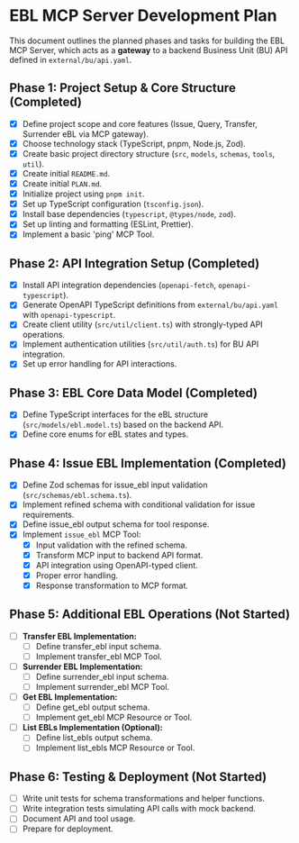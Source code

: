 # EBL MCP Server Development Plan

This document outlines the planned phases and tasks for building the EBL MCP Server, which acts as a **gateway** to a backend Business Unit (BU) API defined in `external/bu/api.yaml`.

## Phase 1: Project Setup & Core Structure (Completed)

*   [x] Define project scope and core features (Issue, Query, Transfer, Surrender eBL via MCP gateway).
*   [x] Choose technology stack (TypeScript, pnpm, Node.js, Zod).
*   [x] Create basic project directory structure (`src`, `models`, `schemas`, `tools`, `util`).
*   [x] Create initial `README.md`.
*   [x] Create initial `PLAN.md`.
*   [x] Initialize project using `pnpm init`.
*   [x] Set up TypeScript configuration (`tsconfig.json`).
*   [x] Install base dependencies (`typescript`, `@types/node`, `zod`).
*   [x] Set up linting and formatting (ESLint, Prettier).
*   [x] Implement a basic 'ping' MCP Tool.

## Phase 2: API Integration Setup (Completed)

*   [x] Install API integration dependencies (`openapi-fetch`, `openapi-typescript`).
*   [x] Generate OpenAPI TypeScript definitions from `external/bu/api.yaml` with `openapi-typescript`.
*   [x] Create client utility (`src/util/client.ts`) with strongly-typed API operations.
*   [x] Implement authentication utilities (`src/util/auth.ts`) for BU API integration.
*   [x] Set up error handling for API interactions.

## Phase 3: EBL Core Data Model (Completed)

*   [x] Define TypeScript interfaces for the eBL structure (`src/models/ebl.model.ts`) based on the backend API.
*   [x] Define core enums for eBL states and types.

## Phase 4: Issue EBL Implementation (Completed)

*   [x] Define Zod schemas for issue_ebl input validation (`src/schemas/ebl.schema.ts`).
*   [x] Implement refined schema with conditional validation for issue requirements.
*   [x] Define issue_ebl output schema for tool response.
*   [x] Implement `issue_ebl` MCP Tool:
    *   [x] Input validation with the refined schema.
    *   [x] Transform MCP input to backend API format.
    *   [x] API integration using OpenAPI-typed client.
    *   [x] Proper error handling.
    *   [x] Response transformation to MCP format.

## Phase 5: Additional EBL Operations (Not Started)

*   [ ] **Transfer EBL Implementation:**
    *   [ ] Define transfer_ebl input schema.
    *   [ ] Implement transfer_ebl MCP Tool.
*   [ ] **Surrender EBL Implementation:**
    *   [ ] Define surrender_ebl input schema.
    *   [ ] Implement surrender_ebl MCP Tool.
*   [ ] **Get EBL Implementation:**
    *   [ ] Define get_ebl output schema.
    *   [ ] Implement get_ebl MCP Resource or Tool.
*   [ ] **List EBLs Implementation (Optional):**
    *   [ ] Define list_ebls output schema.
    *   [ ] Implement list_ebls MCP Resource or Tool.

## Phase 6: Testing & Deployment (Not Started)

*   [ ] Write unit tests for schema transformations and helper functions.
*   [ ] Write integration tests simulating API calls with mock backend.
*   [ ] Document API and tool usage.
*   [ ] Prepare for deployment.
